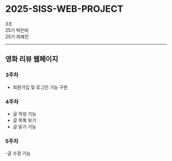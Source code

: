 # 2025-SISS-WEB-PROJECT
3조
<br> 25기 박은비
<br> 25기 최예진

----
## 영화 리뷰 웹페이지

### 3주차
- 회원가입 및 로그인 기능 구현


### 4주차
- 글 작성 기능
- 글 목록 보기
- 글 읽기 기능

### 5주차
-글 수정 기능
